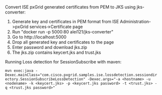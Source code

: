Convert ISE pxGrid generated certificates from PEM to JKS using jks-converter:
  1. Generate key and certificates in PEM format from ISE Administration->pxGrid services->Certificate page
  2. Run "docker run -p 5000:80 alei121/jks-converter"
  3. Go to http://localhost:5000
  4. Drop all generated key and certificates to the page
  5. Enter password and download jks.zip
  6. The jks.zip contains keycert.jks and trust.jks

Running Loss detection for SessionSubscribe with maven:

`mvn exec:java -Dexec.mainClass="com.cisco.pxgrid.samples.ise.lossdetection.sessiondirectory.SessionSubscribeLossDetection" -Dexec.args="-a <hostname> -u <nodename> -k <keycert.jks> -p <keycert.jks password> -t <trust.jks> -q <trust.jks password>"`



